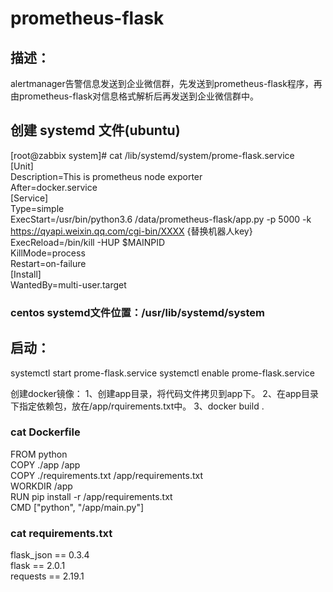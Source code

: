 # prometheus-flask

## 描述：
alertmanager告警信息发送到企业微信群，先发送到prometheus-flask程序，再由prometheus-flask对信息格式解析后再发送到企业微信群中。

## 创建 systemd 文件(ubuntu)
[root@zabbix system]# cat /lib/systemd/system/prome-flask.service  
[Unit]  
Description=This is prometheus node exporter  
After=docker.service  
[Service]  
Type=simple  
ExecStart=/usr/bin/python3.6 /data/prometheus-flask/app.py -p 5000 -k https://qyapi.weixin.qq.com/cgi-bin/XXXX {替换机器人key}  
ExecReload=/bin/kill -HUP $MAINPID  
KillMode=process  
Restart=on-failure  
[Install]  
WantedBy=multi-user.target  

### centos systemd文件位置：/usr/lib/systemd/system

## 启动：
systemctl start prome-flask.service
systemctl enable prome-flask.service

创建docker镜像：
1、创建app目录，将代码文件拷贝到app下。
2、在app目录下指定依赖包，放在/app/rquirements.txt中。
3、docker build .

### cat Dockerfile     
FROM python      
COPY ./app /app    
COPY ./requirements.txt /app/requirements.txt      
WORKDIR /app     
RUN pip install -r /app/requirements.txt      
CMD ["python", "/app/main.py"]    

### cat requirements.txt    
flask_json == 0.3.4    
flask == 2.0.1   
requests == 2.19.1   

